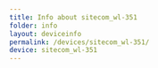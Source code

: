 ```yaml
---
title: Info about sitecom_wl-351
folder: info
layout: deviceinfo
permalink: /devices/sitecom_wl-351/
device: sitecom_wl-351
---
```

